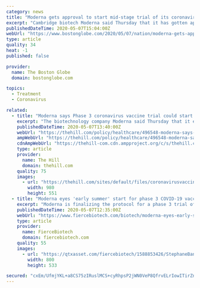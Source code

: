 ```yaml
---
category: news
title: "Moderna gets approval to start mid-stage trial of its coronavirus vaccine"
excerpt: "Cambridge biotech Moderna said Thursday that it has gotten approval to start the second phase of a clinical trial of its potential vaccine for COVID-19 and that the company hopes to begin testing it on 600 volunteers shortly."
publishedDateTime: 2020-05-07T15:04:00Z
webUrl: "https://www.bostonglobe.com/2020/05/07/nation/moderna-gets-approval-start-mid-stage-trial-its-coronavirus-vaccine/"
type: article
quality: 34
heat: -1
published: false

provider:
  name: The Boston Globe
  domain: bostonglobe.com

topics:
  - Treatment
  - Coronavirus

related:
  - title: "Moderna says Phase 3 coronavirus vaccine trial could start early summer"
    excerpt: "The biotechnology company Moderna said Thursday that it expects to begin a crucial phase 3 trial of its potential coronavirus vaccine as soon as early summer."
    publishedDateTime: 2020-05-07T13:40:00Z
    webUrl: "https://thehill.com/policy/healthcare/496548-moderna-says-phase-3-coronavirus-vaccine-trial-could-start-early-summer"
    ampWebUrl: "https://thehill.com/policy/healthcare/496548-moderna-says-phase-3-coronavirus-vaccine-trial-could-start-early-summer?amp"
    cdnAmpWebUrl: "https://thehill-com.cdn.ampproject.org/c/s/thehill.com/policy/healthcare/496548-moderna-says-phase-3-coronavirus-vaccine-trial-could-start-early-summer?amp"
    type: article
    provider:
      name: The Hill
      domain: thehill.com
    quality: 75
    images:
      - url: "https://thehill.com/sites/default/files/coronavirusvaccine.jpg"
        width: 980
        height: 551
  - title: "Moderna eyes 'early summer' start for phase 3 COVID-19 vaccine trial"
    excerpt: "Moderna is finalizing the protocol for a phase 3 trial of its COVID-19 vaccine with a view to starting the study early in the summer. The establishment of the timeline, which follows FDA clearance to run a phase 2 trial,"
    publishedDateTime: 2020-05-07T12:35:00Z
    webUrl: "https://www.fiercebiotech.com/biotech/moderna-eyes-early-summer-start-for-phase-3-covid-19-vaccine-trial"
    type: article
    provider:
      name: FierceBiotech
      domain: fiercebiotech.com
    quality: 55
    images:
      - url: "https://qtxasset.com/fiercebiotech/1588853426/StephaneBancel_2.jpg/StephaneBancel_2.jpg?0pXZdWhOkqmF7a6qk4LVnXnDbb2QG70o"
        width: 800
        height: 533

secured: "cxEm/UfmjYKL+a8CS75zIRuslMCS+cyRhpsP2jWN0VeP8QfrvELrIowITirZnWXvJF5NTkAp7zLXBzc6djuI1vfgZMarz08/suRuhcn2XMElXhwb9PxwZGw7X9rk/SzZVV6GB4lB5PRcQ+JsmgOge9JPttwYV7QRfTmsQKbpLawMZN05cF3FcYEhedTVTum91gnki4+1HEovfvPHwmX4RnhaIBlnrKMmsaKDBWBOREQyICUAnGUXWrNtxY0/QN4QxSFhN4NENZMrAknzbz44cTwYKa6uhVX35vqEUmBxnYn07bLlAb5aEUpAMLYK4wq0kqzgvkHUi2Fdghev0ssUWoGmULwAqLYZc/BgrKfMR+B5cuFHxKsEyLAJF3vXnsBSr1AZuJrxpkDYCqbY+l2oK6cNNGeabz5xEA5rMmV3yrA6Txr6FfN6gm21rs0/ue6t9fT+EWxzPHE27oPXk5+W09FVtTC/pnhgqWr/bnhFNFw=;dKdTXWS5AftoSb483tnz+g=="
---
```


